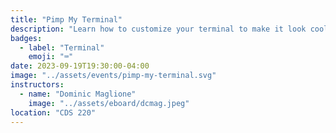 ```yaml
---
title: "Pimp My Terminal"
description: "Learn how to customize your terminal to make it look cool and be more productive!"
badges:
  - label: "Terminal"
    emoji: "⌨️"
date: 2023-09-19T19:30:00-04:00
image: "../assets/events/pimp-my-terminal.svg"
instructors:
  - name: "Dominic Maglione"
    image: "../assets/eboard/dcmag.jpeg"
location: "CDS 220"
---
```

